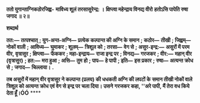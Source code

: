 **ततो युगान्ताग्निकठोरजिह्व-** **माविध्य शूलं तरसासुरेन्द्र: ।** **क्षिप्त्वा महेन्द्राय विनद्य वीरो** **हतोऽसि पापेति रुषा जगाद ॥ २॥** 

**शब्दार्थ** 

**तत:—** **तत्पश्चात्** **; युग-अन्त-अग्नि—** **प्रत्येक कल्पान्त की अग्नि के समान** **; कठोर—** **तीखी** **; जिह्वम्—** **नोकों वाली** **;** **आविध्य—** **घुमाकर** **; शूलम्—** **त्रिशूल को** **; तरसा—** **वेग से** **; असुर-इन्द्र:—** **असुरों में परम वीर, वृत्रासुर** **; क्षिप्त्वा—** **फेंककर** **; महा-इन्द्राय—** **राजा इन्द्र पर** **; विनद्य—** **गरजकर** **; वीर:—** **महान् वीर (वृत्रासुर)** **; हत:—** **मरा हुआ** **; असि—** **तुम** **हो** **; पाप—** **हे पापी** **; इति—** **इस प्रकार** **; रुषा—** **अत्यन्त क्रोध से** **; जगाद—** **चिल्लाया।** **.** 

**तब असुरों में महान् वीर वृत्रासुर ने कल्पान्त (प्रलय) की धधकती अग्नि की लपटों के** **समान तीखी नोकों वाले त्रिशूल को अत्यन्त क्रोध एवं वेग से इन्द्र पर चला दिया। उसने** **गरजकर कहा, ''अरे पापी, मैं तेरा वध किये देता हूँ।ÓÓ** **** 